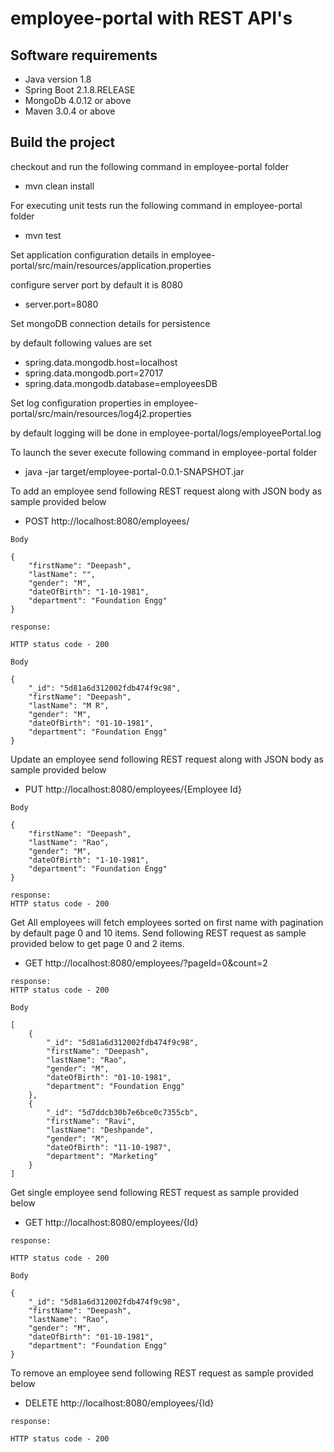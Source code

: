 # employee-portal with REST API's

## Software requirements
- Java version 1.8
- Spring Boot 2.1.8.RELEASE
- MongoDb 4.0.12 or above 
- Maven 3.0.4 or above

## Build the project
checkout and run the following command in employee-portal folder
- mvn clean install

For executing unit tests run the following command in employee-portal folder
- mvn test

Set application configuration details in employee-portal/src/main/resources/application.properties

configure server port by default it is 8080
- server.port=8080

Set mongoDB connection details for persistence

by default following values are set 

- spring.data.mongodb.host=localhost
- spring.data.mongodb.port=27017
- spring.data.mongodb.database=employeesDB

Set log configuration properties in employee-portal/src/main/resources/log4j2.properties

by default logging will be done in employee-portal/logs/employeePortal.log

To launch the sever execute following command in employee-portal folder

- java -jar target/employee-portal-0.0.1-SNAPSHOT.jar

To add an employee send following REST request along with JSON body as sample provided below

- POST http://localhost:8080/employees/
```
Body

{
    "firstName": "Deepash",
    "lastName": "",
    "gender": "M",
    "dateOfBirth": "1-10-1981",
	"department": "Foundation Engg"
}

response:

HTTP status code - 200

Body

{
    "_id": "5d81a6d312002fdb474f9c98",
    "firstName": "Deepash",
    "lastName": "M R",
    "gender": "M",
    "dateOfBirth": "01-10-1981",
    "department": "Foundation Engg"
}
```
Update an employee send following REST request along with JSON body as sample provided below

- PUT http://localhost:8080/employees/{Employee Id}
```
Body

{
    "firstName": "Deepash",
    "lastName": "Rao",
    "gender": "M",
    "dateOfBirth": "1-10-1981",
	"department": "Foundation Engg"
}

response:
HTTP status code - 200
```
Get All employees will fetch employees sorted on first name with pagination by default page 0 and 10 items. Send following REST request as sample provided below to get page 0 and 2 items. 

- GET http://localhost:8080/employees/?pageId=0&count=2
```
response:
HTTP status code - 200

Body

[
    {
        "_id": "5d81a6d312002fdb474f9c98",
        "firstName": "Deepash",
        "lastName": "Rao",
        "gender": "M",
        "dateOfBirth": "01-10-1981",
        "department": "Foundation Engg"
    },
    {
        "_id": "5d7ddcb30b7e6bce0c7355cb",
        "firstName": "Ravi",
        "lastName": "Deshpande",
        "gender": "M",
        "dateOfBirth": "11-10-1987",
        "department": "Marketing"
    }
]
```
Get single employee send following REST request as sample provided below

- GET http://localhost:8080/employees/{Id}
```
response:

HTTP status code - 200

Body

{
    "_id": "5d81a6d312002fdb474f9c98",
    "firstName": "Deepash",
    "lastName": "Rao",
    "gender": "M",
    "dateOfBirth": "01-10-1981",
    "department": "Foundation Engg"
}
```
To remove an employee send following REST request as sample provided below

- DELETE http://localhost:8080/employees/{Id}
```
response:

HTTP status code - 200
```
